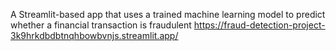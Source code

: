 A Streamlit-based app that uses a trained machine learning model to predict whether a financial transaction is fraudulent
https://fraud-detection-project-3k9hrkdbdbtnqhbowbvnjs.streamlit.app/
